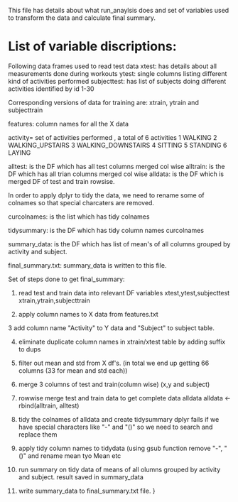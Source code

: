 This file has details about what run_anaylsis does and set of variables used
to transform the data and calculate final summary.


List of variable discriptions:
==============================

Following data frames used to read test data 
xtest: has details about all measurements done during workouts
ytest: single columns listing different kind of activities performed
subjecttest: has list of subjects doing different activities
	identified by id 1-30

Corresponding versions of data for training are:
xtrain, ytrain and subjecttrain

features: column names for all the X data

activity= set of activities performed , a total of 6 activities 
	1 WALKING 2 WALKING_UPSTAIRS 3 WALKING_DOWNSTAIRS
	4 SITTING 5 STANDING 6 LAYING

alltest:  is the DF which has all test columns  merged col wise
alltrain:  is the DF which has all trian columns  merged col wise
alldata:  is the DF which is merged DF of test and train rowsise.

 In order to apply dplyr to tidy the data, we need to rename some of
colnames so that special charcaters are removed.

curcolnames: is the list which has tidy colnames 

tidysummary: is the DF which has tidy column names curcolnames

summary_data: is the DF which has list of mean's of all columns
grouped by activity and subject.

final_summary.txt: summary_data is written to this file.


Set of steps done to get final_summary:

1. read test and train data into relevant DF variables
xtest,ytest,subjecttest
xtrain,ytrain,subjecttrain

2. apply column names to X data from features.txt


3 add column name "Activity" to Y data and "Subject" to subject table.

4. eliminate duplicate column names  in xtrain/xtest table by adding suffix to dups

5. filter out mean and std from X df's.
(in total we end up getting 66 columns (33 for mean and std each))
6.  merge 3 columns of test and train(column wise)
(x,y and subject)


7. rowwise merge test and train data to get complete data alldata
alldata <-rbind(alltrain, alltest)

8.  tidy the colnames of alldata and create tidysummary
dplyr fails if we have special characters like "-" and "()"
so we need to search and replace them


9. apply tidy column names to tidydata
(using gsub function remove "-", "()" and rename mean tyo Mean etc


10. run summary on tidy data of means of all olumns grouped by activity
and subject. result saved in summary_data

11. write summary_data to final_summary.txt file.
}

